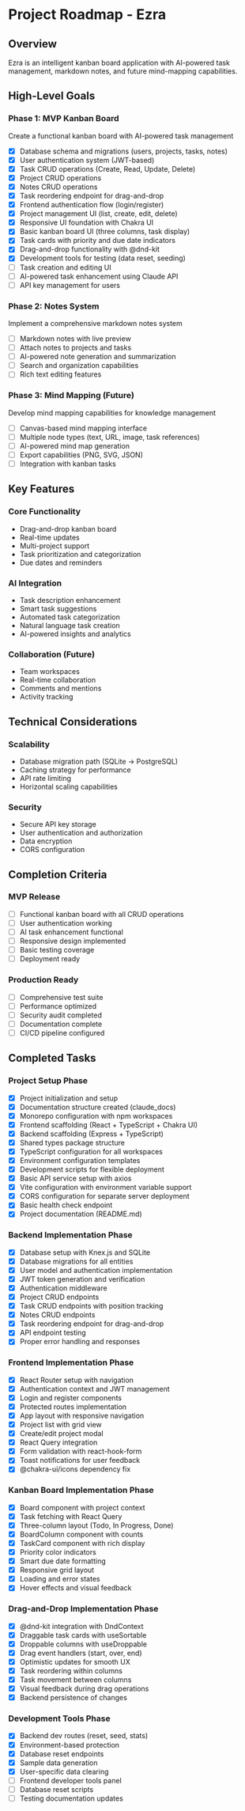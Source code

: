 # Project Roadmap - Ezra

## Overview
Ezra is an intelligent kanban board application with AI-powered task management, markdown notes, and future mind-mapping capabilities.

## High-Level Goals

### Phase 1: MVP Kanban Board
Create a functional kanban board with AI-powered task management

- [x] Database schema and migrations (users, projects, tasks, notes)
- [x] User authentication system (JWT-based)
- [x] Task CRUD operations (Create, Read, Update, Delete)
- [x] Project CRUD operations
- [x] Notes CRUD operations
- [x] Task reordering endpoint for drag-and-drop
- [x] Frontend authentication flow (login/register)
- [x] Project management UI (list, create, edit, delete)
- [x] Responsive UI foundation with Chakra UI
- [x] Basic kanban board UI (three columns, task display)
- [x] Task cards with priority and due date indicators
- [x] Drag-and-drop functionality with @dnd-kit
- [x] Development tools for testing (data reset, seeding)
- [ ] Task creation and editing UI
- [ ] AI-powered task enhancement using Claude API
- [ ] API key management for users

### Phase 2: Notes System
Implement a comprehensive markdown notes system

- [ ] Markdown notes with live preview
- [ ] Attach notes to projects and tasks
- [ ] AI-powered note generation and summarization
- [ ] Search and organization capabilities
- [ ] Rich text editing features

### Phase 3: Mind Mapping (Future)
Develop mind mapping capabilities for knowledge management

- [ ] Canvas-based mind mapping interface
- [ ] Multiple node types (text, URL, image, task references)
- [ ] AI-powered mind map generation
- [ ] Export capabilities (PNG, SVG, JSON)
- [ ] Integration with kanban tasks

## Key Features

### Core Functionality
- Drag-and-drop kanban board
- Real-time updates
- Multi-project support
- Task prioritization and categorization
- Due dates and reminders

### AI Integration
- Task description enhancement
- Smart task suggestions
- Automated task categorization
- Natural language task creation
- AI-powered insights and analytics

### Collaboration (Future)
- Team workspaces
- Real-time collaboration
- Comments and mentions
- Activity tracking

## Technical Considerations

### Scalability
- Database migration path (SQLite → PostgreSQL)
- Caching strategy for performance
- API rate limiting
- Horizontal scaling capabilities

### Security
- Secure API key storage
- User authentication and authorization
- Data encryption
- CORS configuration

## Completion Criteria

### MVP Release
- [ ] Functional kanban board with all CRUD operations
- [ ] User authentication working
- [ ] AI task enhancement functional
- [ ] Responsive design implemented
- [ ] Basic testing coverage
- [ ] Deployment ready

### Production Ready
- [ ] Comprehensive test suite
- [ ] Performance optimized
- [ ] Security audit completed
- [ ] Documentation complete
- [ ] CI/CD pipeline configured

## Completed Tasks

### Project Setup Phase
- [x] Project initialization and setup
- [x] Documentation structure created (claude_docs)
- [x] Monorepo configuration with npm workspaces
- [x] Frontend scaffolding (React + TypeScript + Chakra UI)
- [x] Backend scaffolding (Express + TypeScript)
- [x] Shared types package structure
- [x] TypeScript configuration for all workspaces
- [x] Environment configuration templates
- [x] Development scripts for flexible deployment
- [x] Basic API service setup with axios
- [x] Vite configuration with environment variable support
- [x] CORS configuration for separate server deployment
- [x] Basic health check endpoint
- [x] Project documentation (README.md)

### Backend Implementation Phase
- [x] Database setup with Knex.js and SQLite
- [x] Database migrations for all entities
- [x] User model and authentication implementation
- [x] JWT token generation and verification
- [x] Authentication middleware
- [x] Project CRUD endpoints
- [x] Task CRUD endpoints with position tracking
- [x] Notes CRUD endpoints
- [x] Task reordering endpoint for drag-and-drop
- [x] API endpoint testing
- [x] Proper error handling and responses

### Frontend Implementation Phase
- [x] React Router setup with navigation
- [x] Authentication context and JWT management
- [x] Login and register components
- [x] Protected routes implementation
- [x] App layout with responsive navigation
- [x] Project list with grid view
- [x] Create/edit project modal
- [x] React Query integration
- [x] Form validation with react-hook-form
- [x] Toast notifications for user feedback
- [x] @chakra-ui/icons dependency fix

### Kanban Board Implementation Phase
- [x] Board component with project context
- [x] Task fetching with React Query
- [x] Three-column layout (Todo, In Progress, Done)
- [x] BoardColumn component with counts
- [x] TaskCard component with rich display
- [x] Priority color indicators
- [x] Smart due date formatting
- [x] Responsive grid layout
- [x] Loading and error states
- [x] Hover effects and visual feedback

### Drag-and-Drop Implementation Phase
- [x] @dnd-kit integration with DndContext
- [x] Draggable task cards with useSortable
- [x] Droppable columns with useDroppable
- [x] Drag event handlers (start, over, end)
- [x] Optimistic updates for smooth UX
- [x] Task reordering within columns
- [x] Task movement between columns
- [x] Visual feedback during drag operations
- [x] Backend persistence of changes

### Development Tools Phase
- [x] Backend dev routes (reset, seed, stats)
- [x] Environment-based protection
- [x] Database reset endpoints
- [x] Sample data generation
- [x] User-specific data clearing
- [ ] Frontend developer tools panel
- [ ] Database reset scripts
- [ ] Testing documentation updates
